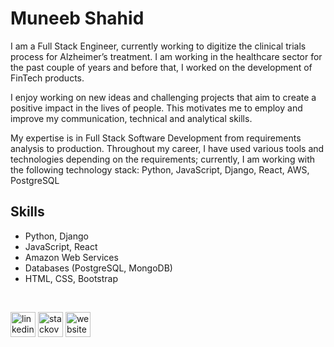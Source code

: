 # Muneeb Shahid

I am a Full Stack Engineer, currently working to digitize the clinical trials process for Alzheimer’s treatment. I am working in the healthcare sector for the past couple of years and before that, I worked on the development of FinTech products.

I enjoy working on new ideas and challenging projects that aim to create a positive impact in the lives of people. This motivates me to employ and improve my communication, technical and analytical skills.

My expertise is in Full Stack Software Development from requirements analysis to production. Throughout my career, I have used various tools and technologies depending on the requirements; currently, I am working with the following technology stack: Python, JavaScript, Django, React, AWS, PostgreSQL

## Skills
* Python, Django
* JavaScript, React
* Amazon Web Services
* Databases (PostgreSQL, MongoDB)
* HTML, CSS, Bootstrap

<br>

[<img src='https://cdn.jsdelivr.net/npm/simple-icons@3.0.1/icons/linkedin.svg' alt='linkedin' height='40'>](https://www.linkedin.com/in/muneeb-shahid-87b825117/)  [<img src='https://cdn.jsdelivr.net/npm/simple-icons@3.0.1/icons/stackoverflow.svg' alt='stackoverflow' height='40'>](https://stackoverflow.com/users/5891351/muneeb-shahid)  [<img src='https://cdn.jsdelivr.net/npm/simple-icons@3.0.1/icons/icloud.svg' alt='website' height='40'>](https://muneeb-shahid.web.app/#about_me)  

<br>

<!-- ![GitHub stats](https://github-readme-stats.vercel.app/api?username=muneeb706&show_icons=true)   -->

